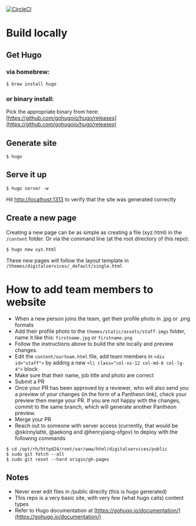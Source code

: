 [![CircleCI](https://circleci.com/gh/SFDigitalServices/sfdigitalservices.svg?style=svg)](https://circleci.com/gh/SFDigitalServices/sfdigitalservices)

# Build locally
## Get Hugo
### via homebrew:
```
$ brew install hugo
```
### or binary install:
Pick the appropriate binary from here:
[https://github.com/gohugoio/hugo/releases](https://github.com/gohugoio/hugo/releases)

## Generate site

```
$ hugo
```

## Serve it up
```
$ hugo server -w
```
Hit [http://localhost:1313](http://localhost:1313) to verify that the site was generated correctly

## Create a new page
Creating a new page can be as simple as creating a file (xyz.html) in the `/content` folder.  Or via the command line (at the root directory of this repo):

```
$ hugo new xyz.html
```
These new pages will follow the layout template in `/themes/digitalservices/_default/single.html`

# How to add team members to website

* When a new person joins the team, get their profile photo in .jpg or .png formats
* Add their profile photo to the `themes/static/assets/staff-imgs` folder, name it like this: `firstname.jpg` or `firstname.png`
* Follow the instructions above to build the site locally and preview changes.
* Edit the `content/ourteam.html` file, add team members in `<div id="staff">` by adding a new `<li class="col-xs-12 col-md-6 col-lg-4">` block
* Make sure that their name, job title and photo are correct
* Submit a PR 
* Once your PR has been approved by a reviewer, who will also send you a preview of your changes (in the form of a Pantheon link), check your preview then merge your PR. If you are not happy with the changes, commit to the same branch, which will generate another Pantheon preview.
* Merge your PR
* Reach out to someone with server access (currently, that would be @skinnylatte, @aekong and @henryjiang-sfgov) to deploy with the following commands

```
$ cd /opt/rh/httpd24/root/var/www/html/digitalservices/public
$ sudo git fetch --all
$ sudo git reset --hard origin/gh-pages
```

## Notes
* Never ever edit files in /public directly (this is hugo generated)
* This repo is a very basic site, with very few (what hugo calls) content types
* Refer to Hugo documentation at [https://gohugo.io/documentation/](https://gohugo.io/documentation/)
